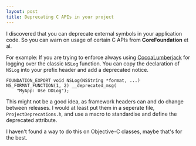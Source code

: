 ```yaml
---
layout: post
title: Deprecating C APIs in your project
---
```


I discovered that you can deprecate external symbols in your application code. So you can warn on usage of certain C APIs from **CoreFoundation** et al.


For example: If you are trying to enforce always using [CocoaLumberjack](github.com/CocoaLumberjack/CocoaLumberjack) for logging over the classic `NSLog` function.
You can copy the declaration of `NSLog` into your prefix header and add a deprecated notice.

```objc
FOUNDATION_EXPORT void NSLog(NSString *format, ...) NS_FORMAT_FUNCTION(1, 2) __deprecated_msg(
    "MyApp: Use DDLog");
```

This might not be a good idea, as framework headers can and do change between releases.
I would at least put them in a seperate file, `ProjectDeprecations.h`, and use a macro to standardise and define the deprecated attribute.

I haven't found a way to do this on Objective-C classes, maybe that's for the best.
